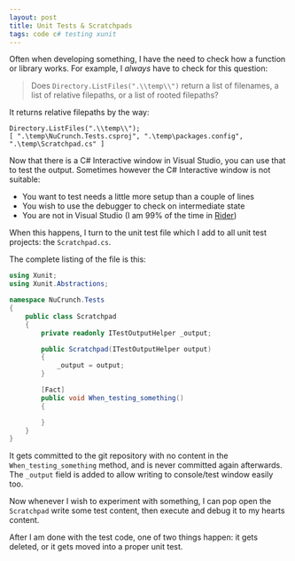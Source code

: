 ```yaml
---
layout: post
title: Unit Tests & Scratchpads
tags: code c# testing xunit
---
```


Often when developing something, I have the need to check how a function or library works.  For example, I *always* have to check for this question:

> Does `Directory.ListFiles(".\\temp\\")` return a list of filenames, a list of relative filepaths, or a list of rooted filepaths?

It returns relative filepaths by the way:

```
Directory.ListFiles(".\\temp\\");
[ ".\temp\NuCrunch.Tests.csproj", ".\temp\packages.config", ".\temp\Scratchpad.cs" ]
```

Now that there is a C# Interactive window in Visual Studio, you can use that to test the output.  Sometimes however the C# Interactive window is not suitable:

* You want to test needs a little more setup than a couple of lines
* You wish to use the debugger to check on intermediate state
* You are not in Visual Studio (I am 99% of the time in [Rider](https://www.jetbrains.com/rider/))

When this happens, I turn to the unit test file which I add to all unit test projects:  the `Scratchpad.cs`.

The complete listing of the file is this:

```csharp
using Xunit;
using Xunit.Abstractions;

namespace NuCrunch.Tests
{
	public class Scratchpad
	{
		private readonly ITestOutputHelper _output;

		public Scratchpad(ITestOutputHelper output)
		{
			_output = output;
		}

		[Fact]
		public void When_testing_something()
		{

		}
	}
}
```

It gets committed to the git repository with no content in the `When_testing_something` method, and is never committed again afterwards.  The `_output` field is added to allow writing to console/test window easily too.

Now whenever I wish to experiment with something, I can pop open the `Scratchpad` write some test content, then execute and debug it to my hearts content.

After I am done with the test code, one of two things happen:  it gets deleted, or it gets moved into a proper unit test.
